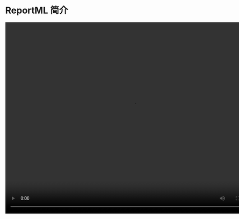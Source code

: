 # ReportML 简介

<video width="800" height="600" controls>
    <source src="https://www.zerooai.cn/videos/reportml-demo.mp4" type="video/mp4">
</video>
